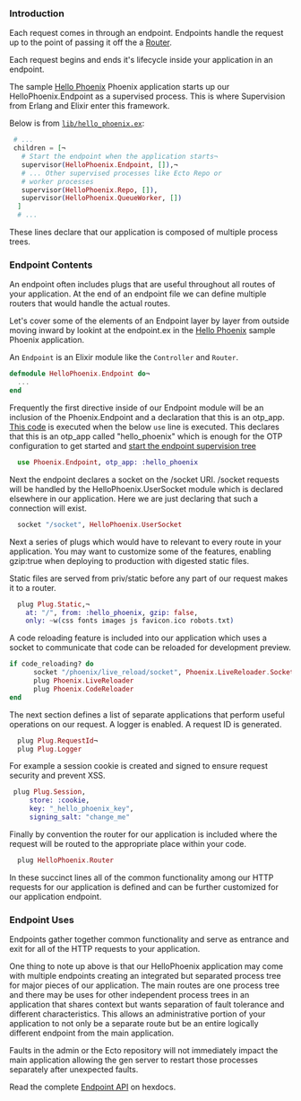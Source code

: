 ### Introduction
Each request comes in through an endpoint. Endpoints handle the request up to the
point of passing it off the a [Router](http://www.phoenixframework.org/docs/routing).

Each request begins and ends it's lifecycle inside your application in an endpoint.

The sample [Hello
Phoenix](https://github.com/phoenix-examples/hello_phoenix) Phoenix application starts up our HelloPhoenix.Endpoint as a supervised process.
This is where Supervision from Erlang and Elixir enter this framework.

Below is from
[`lib/hello_phoenix.ex`](https://github.com/phoenix-examples/hello_phoenix/blob/master/lib/hello_phoenix.ex#L9-L16):
```elixir
 # ...
 children = [¬
   # Start the endpoint when the application starts¬
   supervisor(HelloPhoenix.Endpoint, []),¬
   # ... Other supervised processes like Ecto Repo or
   # worker processes
   supervisor(HelloPhoenix.Repo, []),
   supervisor(HelloPhoenix.QueueWorker, [])
  ]
  # ...
```

These lines declare that our application is composed of multiple process trees.

### Endpoint Contents
An endpoint often includes plugs that are useful throughout all routes of
your application. At the end of an endpoint file we can define multiple routers that would
handle the actual routes.

Let's cover some of the elements of an Endpoint layer by layer from outside
moving inward by lookint at the endpoint.ex in the [Hello
Phoenix](https://github.com/phoenix-examples/hello_phoenix) sample Phoenix
application.

An `Endpoint` is an Elixir module like the `Controller` and `Router`.

```elixir
defmodule HelloPhoenix.Endpoint do¬
  ...
end
```
Frequently the first directive inside of our Endpoint module will be an inclusion
of the Phoenix.Endpoint and a declaration that this is an otp_app. [This
code](https://github.com/phoenixframework/phoenix/blob/e118c485a1a0bdc1f4f2fe199f980b5fff691376/lib/phoenix/endpoint.ex#L362-L369) is
executed when the below `use` line is executed. This declares that this is an
otp_app called "hello_phoenix" which is enough for the OTP configuration to get
started and [start the endpoint supervision
tree](https://github.com/phoenixframework/phoenix/blob/e118c485a1a0bdc1f4f2fe199f980b5fff691376/lib/phoenix/endpoint.ex#L467)
```elixir
  use Phoenix.Endpoint, otp_app: :hello_phoenix
```
Next the endpoint declares a socket on the /socket URI. /socket requests will be handled by the
HelloPhoenix.UserSocket module which is declared elsewhere in our application.
Here we are just declaring that such a connection will exist.

```elixir
  socket "/socket", HelloPhoenix.UserSocket
```
Next a series of plugs which would have to relevant to every route in your application.
You may want to customize some of the features, enabling gzip:true when deploying to production
with digested static files.

Static files are served from priv/static before any part of our request makes it to a router.

```elixir
  plug Plug.Static,¬
    at: "/", from: :hello_phoenix, gzip: false,
    only: ~w(css fonts images js favicon.ico robots.txt)
```
A code reloading feature is included into our application which uses a socket
to communicate that code can be reloaded for development preview.

```elixir
if code_reloading? do
      socket "/phoenix/live_reload/socket", Phoenix.LiveReloader.Socket
      plug Phoenix.LiveReloader
      plug Phoenix.CodeReloader
end
```
The next section defines a list of separate applications that perform useful
operations on our request. A logger is enabled. A request ID is generated.

```elixir
  plug Plug.RequestId¬
  plug Plug.Logger
```

For example a session cookie is created and signed to ensure request security
and prevent XSS.

```elixir
 plug Plug.Session,
     store: :cookie,
     key: "_hello_phoenix_key",
     signing_salt: "change_me"
```
Finally by convention the router for our application is included where the request
will be routed to the appropriate place within your code.

```elixir
  plug HelloPhoenix.Router
```

In these succinct lines all of the common functionality among our HTTP requests
for our application is defined and can be further customized for our application
endpoint.

### Endpoint Uses

Endpoints gather together common functionality and serve as entrance and exit
for all of the HTTP requests to your application.

One thing to note up above is that our HelloPhoenix application may
come with multiple endpoints creating an integrated but separated process tree
for major pieces of our application. The main routes are one process tree and
there may be uses for other independent process trees in an application that shares
context but wants separation of fault tolerance and different characteristics.
This allows an administrative portion of your application to not only be a
separate route but be an entire logically different endpoint from the main
application.

Faults in the admin or the Ecto repository will not immediately impact the main
application allowing the gen server to restart those processes separately after
unexpected faults.

Read the complete [Endpoint
API](https://hexdocs.pm/phoenix/Phoenix.Endpoint.html) on hexdocs.






